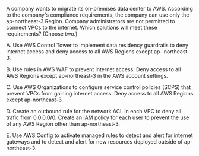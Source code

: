 A company wants to migrate its on-premises data center to AWS. According to the company's compliance requirements, the company can use only the ap-northeast-3 Region. Company administrators are not permitted to connect VPCs to the internet. Which solutions will meet these requirements? (Choose two.) 

A. Use AWS Control Tower to implement data residency guardrails to deny internet access and deny access to all AWS Regions except ap- northeast-3. 

B. Use rules in AWS WAF to prevent internet access. Deny access to all AWS Regions except ap-northeast-3 in the AWS account settings. 

C. Use AWS Organizations to configure service control policies (SCPS) that prevent VPCs from gaining internet access. Deny access to all AWS Regions except ap-northeast-3. 

D. Create an outbound rule for the network ACL in each VPC to deny all trafic from 0.0.0.0/0. Create an IAM policy for each user to prevent the use of any AWS Region other than ap-northeast-3. 

E. Use AWS Config to activate managed rules to detect and alert for internet gateways and to detect and alert for new resources deployed outside of ap-northeast-3.
